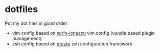 dotfiles
========

Put my dot files in good order

* vim config based on [sorin-ionescu](https://github.com/sorin-ionescu) vim config (vundle based plugin management)
* zsh config based on [prezto](https://github.com/sorin-ionescu/prezto) zsh configuration framework
